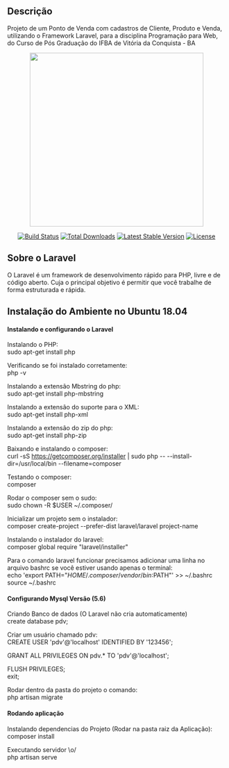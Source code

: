 ## Descrição

Projeto de um Ponto de Venda com cadastros de Cliente, Produto e Venda, utilizando o Framework Laravel, para a disciplina Programação para Web, do Curso de Pós Graduação do IFBA de Vitória da Conquista - BA

<p align="center"><img src="https://res.cloudinary.com/dtfbvvkyp/image/upload/v1566331377/laravel-logolockup-cmyk-red.svg" width="400"></p>

<p align="center">
<a href="https://travis-ci.org/laravel/framework"><img src="https://travis-ci.org/laravel/framework.svg" alt="Build Status"></a>
<a href="https://packagist.org/packages/laravel/framework"><img src="https://poser.pugx.org/laravel/framework/d/total.svg" alt="Total Downloads"></a>
<a href="https://packagist.org/packages/laravel/framework"><img src="https://poser.pugx.org/laravel/framework/v/stable.svg" alt="Latest Stable Version"></a>
<a href="https://packagist.org/packages/laravel/framework"><img src="https://poser.pugx.org/laravel/framework/license.svg" alt="License"></a>
</p>

## Sobre o Laravel

O Laravel é um framework de desenvolvimento rápido para PHP, livre e de código aberto. Cuja o principal objetivo é permitir que você trabalhe de forma estruturada e rápida.

## Instalação do Ambiente no Ubuntu 18.04

<h4>Instalando e configurando o Laravel</h4>

Instalando o PHP:<br>
    sudo apt-get install php

Verificando se foi instalado corretamente:<br>
    php -v

Instalando a extensão Mbstring do php:<br>
    sudo apt-get install php-mbstring

Instalando a extensão do suporte para o XML:<br>
    sudo apt-get install php-xml
    
Instalando a extensão do zip do php:<br>
    sudo apt-get install php-zip

Baixando e instalando o composer:<br>
    curl -sS https://getcomposer.org/installer | sudo php -- --install-dir=/usr/local/bin --filename=composer

Testando o composer:<br>
    composer

Rodar o composer sem o sudo:<br>
    sudo chown -R $USER ~/.composer/

Inicializar um projeto sem o instalador:<br>
    composer create-project --prefer-dist laravel/laravel project-name
    
Instalando o instalador do laravel:<br>
    composer global require "laravel/installer"

Para o comando laravel funcionar precisamos adicionar uma linha no arquivo bashrc se você estiver usando apenas o terminal:<br>
    echo 'export PATH="$HOME/.composer/vendor/bin:$PATH"' >> ~/.bashrc
    source ~/.bashrc

<h4>Configurando Mysql Versão (5.6)</h4>

Criando Banco de dados (O Laravel não cria automaticamente)<br>
create database pdv;

Criar um usuário chamado pdv:<br>
CREATE USER 'pdv'@'localhost' IDENTIFIED BY '123456';<br>

GRANT ALL PRIVILEGES ON  pdv.* TO 'pdv'@'localhost';<br>
	
FLUSH PRIVILEGES;<br>
exit;<br>

Rodar dentro da pasta do projeto o comando:<br>
php artisan migrate

<h4>Rodando aplicação</h4>

Instalando dependencias do Projeto (Rodar na pasta raiz da Aplicação):<br>
composer install

Executando servidor \o/<br>
php artisan serve

